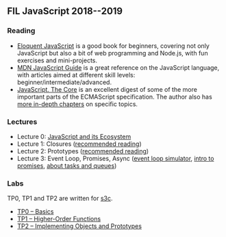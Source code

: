 ## FIL JavaScript 2018--2019

### Reading

- [Eloquent JavaScript](http://eloquentjavascript.net/) is a good book for
  beginners, covering not only JavaScript but also a bit of web programming and
  Node.js, with fun exercises and mini-projects.
- [MDN JavaScript
  Guide](https://developer.mozilla.org/en-US/docs/Web/JavaScript/Guide) is a
  great reference on the JavaScript language, with articles aimed at different
  skill levels: beginner/intermediate/advanced.
- [JavaScript. The
  Core](http://dmitrysoshnikov.com/ecmascript/javascript-the-core-2nd-edition/)
  is an excellent digest of some of the more important parts of the ECMAScript
  specification.  The author also has [more in-depth
  chapters](http://dmitrysoshnikov.com/) on specific topics.

### Lectures

- Lecture 0: [JavaScript and its Ecosystem](slides/js-intro/)
- Lecture 1: Closures ([recommended reading](http://dmitrysoshnikov.com/ecmascript/javascript-the-core-2nd-edition/#closure))
- Lecture 2: Prototypes ([recommended reading](http://dmitrysoshnikov.com/ecmascript/javascript-the-core-2nd-edition/#prototype))
- Lecture 3: Event Loop, Promises, Async ([event loop simulator](http://latentflip.com/loupe/),
  [intro to promises](https://developers.google.com/web/fundamentals/primers/promises),
  [about tasks and queues](https://jakearchibald.com/2015/tasks-microtasks-queues-and-schedules/))

### Labs
TP0, TP1 and TP2 are written for [s3c](/s3c).

- [TP0 – Basics](../2017/tp0.js)
- [TP1 – Higher-Order Functions](../2017/tp1.js)
- [TP2 – Implementing Objects and Prototypes](tp/tp2.js)
